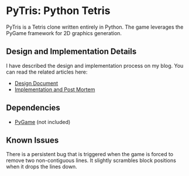 PyTris: Python Tetris
===

PyTris is a Tetris clone written entirely in Python. The game leverages the PyGame framework for 2D graphics generation. 

Design and Implementation Details
---

I have described the design and implementation process on my blog. You can read the related articles here:

  - [Design Document](http://www.terminally-incoherent.com/blog/2007/10/20/designing-a-tetris-clone-part-1/)
  - [Implementation and Post Mortem](http://www.terminally-incoherent.com/blog/2010/06/24/designing-a-tetris-clone-part-2/)

Dependencies
---

  - [PyGame](http://pygame.org/) (not included)


Known Issues
---

There is a persistent bug that is triggered when the game is forced to remove two non-contiguous lines. It slightly scrambles block positions when it drops the lines down.
